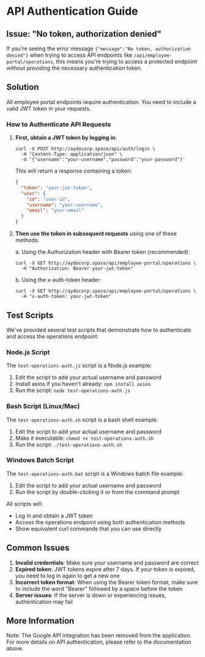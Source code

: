 # API Authentication Guide

## Issue: "No token, authorization denied"

If you're seeing the error message `{"message":"No token, authorization denied"}` when trying to access API endpoints like `/api/employee-portal/operations`, this means you're trying to access a protected endpoint without providing the necessary authentication token.

## Solution

All employee portal endpoints require authentication. You need to include a valid JWT token in your requests.

### How to Authenticate API Requests

1. **First, obtain a JWT token by logging in**:
   ```
   curl -X POST http://aydocorp.space/api/auth/login \
     -H "Content-Type: application/json" \
     -d '{"username":"your-username","password":"your-password"}'
   ```

   This will return a response containing a token:
   ```json
   {
     "token": "your-jwt-token",
     "user": {
       "id": "user-id",
       "username": "your-username",
       "email": "your-email"
     }
   }
   ```

2. **Then use the token in subsequent requests** using one of these methods:

   a. Using the Authorization header with Bearer token (recommended):
   ```
   curl -X GET http://aydocorp.space/api/employee-portal/operations \
     -H "Authorization: Bearer your-jwt-token"
   ```

   b. Using the x-auth-token header:
   ```
   curl -X GET http://aydocorp.space/api/employee-portal/operations \
     -H "x-auth-token: your-jwt-token"
   ```

## Test Scripts

We've provided several test scripts that demonstrate how to authenticate and access the operations endpoint:

### Node.js Script

The `test-operations-auth.js` script is a Node.js example:

1. Edit the script to add your actual username and password
2. Install axios if you haven't already: `npm install axios`
3. Run the script: `node test-operations-auth.js`

### Bash Script (Linux/Mac)

The `test-operations-auth.sh` script is a bash shell example:

1. Edit the script to add your actual username and password
2. Make it executable: `chmod +x test-operations-auth.sh`
3. Run the script: `./test-operations-auth.sh`

### Windows Batch Script

The `test-operations-auth.bat` script is a Windows batch file example:

1. Edit the script to add your actual username and password
2. Run the script by double-clicking it or from the command prompt

All scripts will:
- Log in and obtain a JWT token
- Access the operations endpoint using both authentication methods
- Show equivalent curl commands that you can use directly

## Common Issues

1. **Invalid credentials**: Make sure your username and password are correct
2. **Expired token**: JWT tokens expire after 7 days. If your token is expired, you need to log in again to get a new one
3. **Incorrect token format**: When using the Bearer token format, make sure to include the word "Bearer" followed by a space before the token
4. **Server issues**: If the server is down or experiencing issues, authentication may fail

## More Information

Note: The Google API integration has been removed from the application. For more details on API authentication, please refer to the documentation above.
